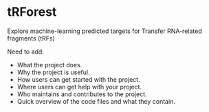 # tRForest
Explore machine-learning predicted targets for Transfer RNA-related fragments (tRFs)

Need to add:
* What the project does.
* Why the project is useful.
* How users can get started with the project.
* Where users can get help with your project.
* Who maintains and contributes to the project.
* Quick overview of the code files and what they contain.
